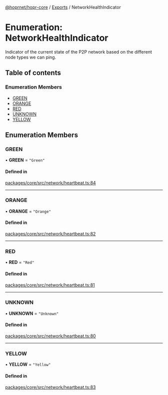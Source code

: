 [@hoprnet/hopr-core](../README.md) / [Exports](../modules.md) / NetworkHealthIndicator

# Enumeration: NetworkHealthIndicator

Indicator of the current state of the P2P network
based on the different node types we can ping.

## Table of contents

### Enumeration Members

- [GREEN](NetworkHealthIndicator.md#green)
- [ORANGE](NetworkHealthIndicator.md#orange)
- [RED](NetworkHealthIndicator.md#red)
- [UNKNOWN](NetworkHealthIndicator.md#unknown)
- [YELLOW](NetworkHealthIndicator.md#yellow)

## Enumeration Members

### GREEN

• **GREEN** = ``"Green"``

#### Defined in

[packages/core/src/network/heartbeat.ts:84](https://github.com/hoprnet/hoprnet/blob/master/packages/core/src/network/heartbeat.ts#L84)

___

### ORANGE

• **ORANGE** = ``"Orange"``

#### Defined in

[packages/core/src/network/heartbeat.ts:82](https://github.com/hoprnet/hoprnet/blob/master/packages/core/src/network/heartbeat.ts#L82)

___

### RED

• **RED** = ``"Red"``

#### Defined in

[packages/core/src/network/heartbeat.ts:81](https://github.com/hoprnet/hoprnet/blob/master/packages/core/src/network/heartbeat.ts#L81)

___

### UNKNOWN

• **UNKNOWN** = ``"Unknown"``

#### Defined in

[packages/core/src/network/heartbeat.ts:80](https://github.com/hoprnet/hoprnet/blob/master/packages/core/src/network/heartbeat.ts#L80)

___

### YELLOW

• **YELLOW** = ``"Yellow"``

#### Defined in

[packages/core/src/network/heartbeat.ts:83](https://github.com/hoprnet/hoprnet/blob/master/packages/core/src/network/heartbeat.ts#L83)
